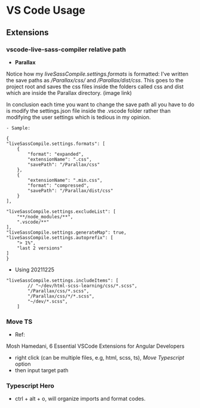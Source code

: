 
# VS Code Usage

## Extensions

### vscode-live-sass-compiler relative path

- **Parallax**

Notice how my *liveSassCompile.settings.formats* is formatted: I've written the save paths as */Parallax/css/* and */Parallax/dist/css*. This goes to the project root and saves the css files inside the folders called css and dist which are inside the Parallax directory. (image link)

In conclusion each time you want to change the save path all you have to do is modify the settings.json file inside the .vscode folder rather than modifying the user settings which is tedious in my opinion.

```
- Sample:

{
"liveSassCompile.settings.formats": [
    {
        "format": "expanded",
        "extensionName": ".css",
        "savePath": "/Parallax/css"
    },
    {
        "extensionName": ".min.css",
        "format": "compressed",
        "savePath": "/Parallax/dist/css"
    }
],

"liveSassCompile.settings.excludeList": [
    "**/node_modules/**",
    ".vscode/**"
],
"liveSassCompile.settings.generateMap": true,
"liveSassCompile.settings.autoprefix": [
    "> 1%",
    "last 2 versions"
]
}
```

- Using 20211225

```
"liveSassCompile.settings.includeItems": [
        // "~/dev/html-scss-learning/css/*.scss",
        "/Parallax/css/*.scss",
        "/Parallax/css/*/*.scss",
        "~/dev/*.scss",
    ]
```

### Move TS

- Ref:

Mosh Hamedani, 6 Essential VSCode Extensions for Angular Developers

- right click (can be multiple files, e.g, html, scss, ts), *Move Typescript* option
- then input target path

### Typescript Hero

- ctrl + alt + o, will organize imports and format codes.


